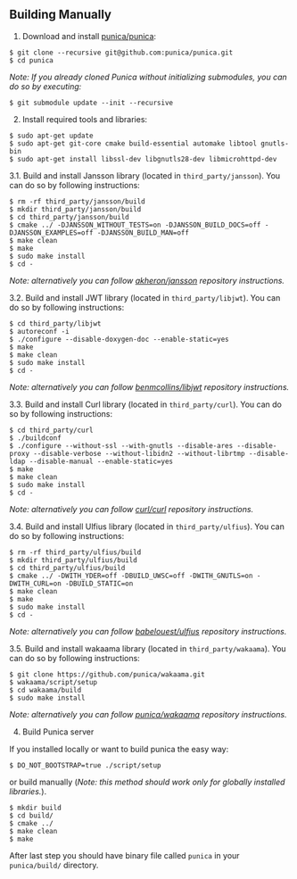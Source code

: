 **Building Manually**
----
1. Download and install [punica/punica](https://github.com/punica/punica):
```
$ git clone --recursive git@github.com:punica/punica.git
$ cd punica
```
_Note: If you already cloned Punica without initializing submodules, you can do so by executing:_
    
```
$ git submodule update --init --recursive
```
2. Install required tools and libraries:
```
$ sudo apt-get update
$ sudo apt-get git-core cmake build-essential automake libtool gnutls-bin
$ sudo apt-get install libssl-dev libgnutls28-dev libmicrohttpd-dev
```

3.1. Build and install Jansson library (located in `third_party/jansson`). You can do so by following instructions:
```
$ rm -rf third_party/jansson/build
$ mkdir third_party/jansson/build
$ cd third_party/jansson/build
$ cmake ../ -DJANSSON_WITHOUT_TESTS=on -DJANSSON_BUILD_DOCS=off -DJANSSON_EXAMPLES=off -DJANSSON_BUILD_MAN=off
$ make clean
$ make
$ sudo make install
$ cd -
```
_Note: alternatively you can follow   [akheron/jansson](https://github.com/akheron/jansson) repository instructions._

3.2. Build and install JWT library (located in `third_party/libjwt`). You can do so by following instructions:
```
$ cd third_party/libjwt
$ autoreconf -i
$ ./configure --disable-doxygen-doc --enable-static=yes
$ make
$ make clean
$ sudo make install
$ cd -
```
_Note: alternatively you can follow  [benmcollins/libjwt](https://github.com/benmcollins/libjwt) repository instructions._

3.3. Build and install Curl library (located in `third_party/curl`). You can do so by following instructions:
```
$ cd third_party/curl
$ ./buildconf
$ ./configure --without-ssl --with-gnutls --disable-ares --disable-proxy --disable-verbose --without-libidn2 --without-librtmp --disable-ldap --disable-manual --enable-static=yes
$ make
$ make clean
$ sudo make install
$ cd -
```
_Note: alternatively you can follow [curl/curl](https://github.com/curl/curl) repository instructions._

3.4. Build and install Ulfius library (located in `third_party/ulfius`). You can do so by following instructions:
```
$ rm -rf third_party/ulfius/build
$ mkdir third_party/ulfius/build
$ cd third_party/ulfius/build
$ cmake ../ -DWITH_YDER=off -DBUILD_UWSC=off -DWITH_GNUTLS=on -DWITH_CURL=on -DBUILD_STATIC=on
$ make clean
$ make
$ sudo make install
$ cd -
```
_Note: alternatively you can follow [babelouest/ulfius](https://github.com/babelouest/ulfius) repository instructions._

3.5. Build and install wakaama library (located in `third_party/wakaama`). You can do so by following instructions:
```
$ git clone https://github.com/punica/wakaama.git
$ wakaama/script/setup
$ cd wakaama/build
$ sudo make install
```
_Note: alternatively you can follow [punica/wakaama](https://github.com/punica/wakaama) repository instructions._

4. Build Punica server

If you installed locally or want to build punica the easy way:
```
$ DO_NOT_BOOTSTRAP=true ./script/setup
```
or build manually (_Note: this method should work only for globally installed libraries._).
```
$ mkdir build
$ cd build/
$ cmake ../
$ make clean
$ make
```
After last step you should have binary file called `punica` in your `punica/build/` directory.

